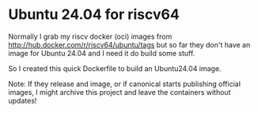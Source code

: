 # Ubuntu 24.04 for riscv64

Normally I grab my riscv docker (oci) images from http://hub.docker.com/r/riscv64/ubuntu/tags but so far they don't have an image for Ubuntu 24.04 and I need it do build some stuff.

So I created this quick Dockerfile to build an Ubuntu24.04 image.

Note: If they release and image, or if canonical starts publishing official images, I might archive this project and leave the containers without updates!
